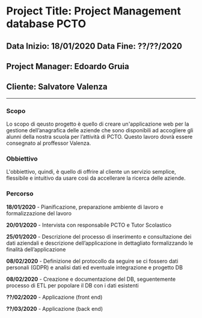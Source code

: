 # **Project Title: Project Management database PCTO**

 ## Data Inizio: 18/01/2020 Data Fine: ??/??/2020
 ## Project Manager: Edoardo Gruia
 ## Cliente: Salvatore Valenza
 ---
### Scopo
Lo scopo di qeusto progetto è quello di creare un'applicazione web per la gestione dell’anagrafica delle
aziende che sono disponibili ad accogliere gli alunni della nostra scuola per l’attività di PCTO.
Questo lavoro dovrà essere consegnato al proffessor Valenza.

### Obbiettivo
L'obbiettivo, quindi, è quello di offrire al cliente un servizio semplice,
flessibile e intuitivo da usare così da accellerare la ricerca delle aziende.

### Percorso

**18/01/2020** - Pianificazione, preparazione ambiente di lavoro e
formalizzazione del lavoro

**20/01/2020** - Intervista con responsabile PCTO e Tutor Scolastico

**25/01/2020** - Descrizione del processo di inserimento e consultazione
dei dati aziendali e descrizione dell’applicazione in dettagliato formalizzando
le finalità dell’applicazione

**08/02/2020** - Definizione del protocollo da seguire se
ci fossero dati personali (GDPR) e analisi dati ed eventuale integrazione e progetto DB

**08/02/2020** - Creazione e documentazione del DB, seguentemente
processo di ETL per popolare il DB con i dati esistenti

**??/02/2020** - Applicazione (front end)

**??/03/2020** - Applicazione (back end)
